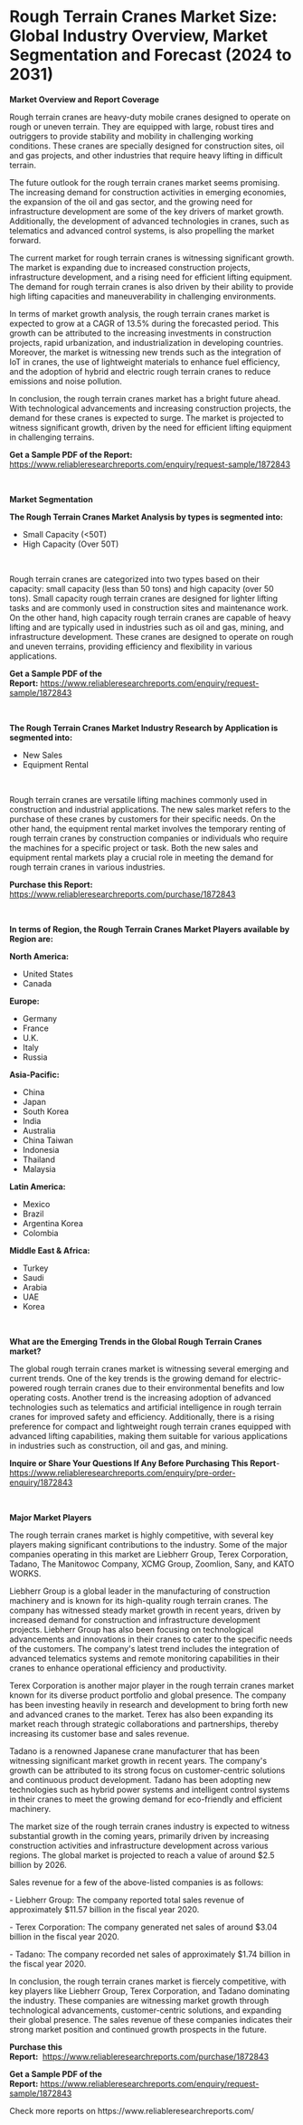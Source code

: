<p><h1>Rough Terrain Cranes Market Size: Global Industry Overview, Market Segmentation and Forecast (2024 to 2031)</h1></p><p><strong>Market Overview and Report Coverage</strong></p>
<p><p>Rough terrain cranes are heavy-duty mobile cranes designed to operate on rough or uneven terrain. They are equipped with large, robust tires and outriggers to provide stability and mobility in challenging working conditions. These cranes are specially designed for construction sites, oil and gas projects, and other industries that require heavy lifting in difficult terrain.</p><p>The future outlook for the rough terrain cranes market seems promising. The increasing demand for construction activities in emerging economies, the expansion of the oil and gas sector, and the growing need for infrastructure development are some of the key drivers of market growth. Additionally, the development of advanced technologies in cranes, such as telematics and advanced control systems, is also propelling the market forward.</p><p>The current market for rough terrain cranes is witnessing significant growth. The market is expanding due to increased construction projects, infrastructure development, and a rising need for efficient lifting equipment. The demand for rough terrain cranes is also driven by their ability to provide high lifting capacities and maneuverability in challenging environments.</p><p>In terms of market growth analysis, the rough terrain cranes market is expected to grow at a CAGR of 13.5% during the forecasted period. This growth can be attributed to the increasing investments in construction projects, rapid urbanization, and industrialization in developing countries. Moreover, the market is witnessing new trends such as the integration of IoT in cranes, the use of lightweight materials to enhance fuel efficiency, and the adoption of hybrid and electric rough terrain cranes to reduce emissions and noise pollution.</p><p>In conclusion, the rough terrain cranes market has a bright future ahead. With technological advancements and increasing construction projects, the demand for these cranes is expected to surge. The market is projected to witness significant growth, driven by the need for efficient lifting equipment in challenging terrains.</p></p>
<p><strong>Get a Sample PDF of the Report:</strong> <a href="https://www.reliableresearchreports.com/enquiry/request-sample/1872843">https://www.reliableresearchreports.com/enquiry/request-sample/1872843</a></p>
<p>&nbsp;</p>
<p><strong>Market Segmentation</strong></p>
<p><strong>The Rough Terrain Cranes Market Analysis by types is segmented into:</strong></p>
<p><ul><li>Small Capacity (<50T)</li><li>High Capacity (Over 50T)</li></ul></p>
<p>&nbsp;</p>
<p><p>Rough terrain cranes are categorized into two types based on their capacity: small capacity (less than 50 tons) and high capacity (over 50 tons). Small capacity rough terrain cranes are designed for lighter lifting tasks and are commonly used in construction sites and maintenance work. On the other hand, high capacity rough terrain cranes are capable of heavy lifting and are typically used in industries such as oil and gas, mining, and infrastructure development. These cranes are designed to operate on rough and uneven terrains, providing efficiency and flexibility in various applications.</p></p>
<p><strong>Get a Sample PDF of the Report:</strong>&nbsp;<a href="https://www.reliableresearchreports.com/enquiry/request-sample/1872843">https://www.reliableresearchreports.com/enquiry/request-sample/1872843</a></p>
<p>&nbsp;</p>
<p><strong>The Rough Terrain Cranes Market Industry Research by Application is segmented into:</strong></p>
<p><ul><li>New Sales</li><li>Equipment Rental</li></ul></p>
<p>&nbsp;</p>
<p><p>Rough terrain cranes are versatile lifting machines commonly used in construction and industrial applications. The new sales market refers to the purchase of these cranes by customers for their specific needs. On the other hand, the equipment rental market involves the temporary renting of rough terrain cranes by construction companies or individuals who require the machines for a specific project or task. Both the new sales and equipment rental markets play a crucial role in meeting the demand for rough terrain cranes in various industries.</p></p>
<p><strong>Purchase this Report:</strong>&nbsp; <a href="https://www.reliableresearchreports.com/purchase/1872843">https://www.reliableresearchreports.com/purchase/1872843</a></p>
<p>&nbsp;</p>
<p><strong>In terms of Region, the Rough Terrain Cranes Market Players available by Region are:</strong></p>
<p>
    <p> <strong> North America: </strong>
        <ul>
            <li>United States</li>
            <li>Canada</li>
        </ul>
        </p> 
    <p> <strong> Europe: </strong>
        <ul>
            <li>Germany</li>
            <li>France</li>
            <li>U.K.</li>
            <li>Italy</li>
            <li>Russia</li>
        </ul>
        </p> 
    <p> <strong> Asia-Pacific: </strong>
        <ul>
            <li>China</li>
            <li>Japan</li>
            <li>South Korea</li>
            <li>India</li>
            <li>Australia</li>
            <li>China Taiwan</li>
            <li>Indonesia</li>
            <li>Thailand</li>
            <li>Malaysia</li>
        </ul>
        </p> 
    <p> <strong> Latin America: </strong>
        <ul>
            <li>Mexico</li>
            <li>Brazil</li>
            <li>Argentina Korea</li>
            <li>Colombia</li>
        </ul>
        </p> 
    <p> <strong> Middle East & Africa: </strong>
        <ul>
            <li>Turkey</li>
            <li>Saudi</li>
            <li>Arabia</li>
            <li>UAE</li>
            <li>Korea</li>
        </ul>
    </p>
    </p>
<p>&nbsp;</p>
<p><strong>What are the Emerging Trends in the Global Rough Terrain Cranes market?</strong></p>
<p><p>The global rough terrain cranes market is witnessing several emerging and current trends. One of the key trends is the growing demand for electric-powered rough terrain cranes due to their environmental benefits and low operating costs. Another trend is the increasing adoption of advanced technologies such as telematics and artificial intelligence in rough terrain cranes for improved safety and efficiency. Additionally, there is a rising preference for compact and lightweight rough terrain cranes equipped with advanced lifting capabilities, making them suitable for various applications in industries such as construction, oil and gas, and mining.</p></p>
<p><strong>Inquire or Share Your Questions If Any Before Purchasing This Report</strong>- <a href="https://www.reliableresearchreports.com/enquiry/pre-order-enquiry/1872843">https://www.reliableresearchreports.com/enquiry/pre-order-enquiry/1872843</a></p>
<p>&nbsp;</p>
<p><strong>Major Market Players</strong></p>
<p><p>The rough terrain cranes market is highly competitive, with several key players making significant contributions to the industry. Some of the major companies operating in this market are Liebherr Group, Terex Corporation, Tadano, The Manitowoc Company, XCMG Group, Zoomlion, Sany, and KATO WORKS.</p><p>Liebherr Group is a global leader in the manufacturing of construction machinery and is known for its high-quality rough terrain cranes. The company has witnessed steady market growth in recent years, driven by increased demand for construction and infrastructure development projects. Liebherr Group has also been focusing on technological advancements and innovations in their cranes to cater to the specific needs of the customers. The company's latest trend includes the integration of advanced telematics systems and remote monitoring capabilities in their cranes to enhance operational efficiency and productivity.</p><p>Terex Corporation is another major player in the rough terrain cranes market known for its diverse product portfolio and global presence. The company has been investing heavily in research and development to bring forth new and advanced cranes to the market. Terex has also been expanding its market reach through strategic collaborations and partnerships, thereby increasing its customer base and sales revenue.</p><p>Tadano is a renowned Japanese crane manufacturer that has been witnessing significant market growth in recent years. The company's growth can be attributed to its strong focus on customer-centric solutions and continuous product development. Tadano has been adopting new technologies such as hybrid power systems and intelligent control systems in their cranes to meet the growing demand for eco-friendly and efficient machinery.</p><p>The market size of the rough terrain cranes industry is expected to witness substantial growth in the coming years, primarily driven by increasing construction activities and infrastructure development across various regions. The global market is projected to reach a value of around $2.5 billion by 2026.</p><p>Sales revenue for a few of the above-listed companies is as follows:</p><p>- Liebherr Group: The company reported total sales revenue of approximately $11.57 billion in the fiscal year 2020.</p><p>- Terex Corporation: The company generated net sales of around $3.04 billion in the fiscal year 2020.</p><p>- Tadano: The company recorded net sales of approximately $1.74 billion in the fiscal year 2020.</p><p>In conclusion, the rough terrain cranes market is fiercely competitive, with key players like Liebherr Group, Terex Corporation, and Tadano dominating the industry. These companies are witnessing market growth through technological advancements, customer-centric solutions, and expanding their global presence. The sales revenue of these companies indicates their strong market position and continued growth prospects in the future.</p></p>
<p><strong>Purchase this Report:</strong>&nbsp;&nbsp;<a href="https://www.reliableresearchreports.com/purchase/1872843">https://www.reliableresearchreports.com/purchase/1872843</a></p>
<p></p>
<p><strong>Get a Sample PDF of the Report:</strong>&nbsp;<a href="https://www.reliableresearchreports.com/enquiry/request-sample/1872843">https://www.reliableresearchreports.com/enquiry/request-sample/1872843</a></p>
<p>Check more reports on https://www.reliableresearchreports.com/</p>